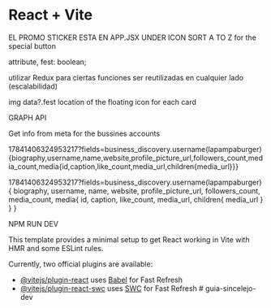 # React + Vite

EL PROMO STICKER ESTA EN APP.JSX UNDER ICON SORT A TO Z for the special button

attribute, fest: boolean;

utilizar Redux para ciertas funciones ser reutilizadas en cualquier lado (escalabilidad)

img data?.fest location of the floating icon for each card

GRAPH API

Get info from meta for the bussines accounts

17841406324953217?fields=business_discovery.username(lapampaburger){biography,username,name,website,profile_picture_url,followers_count,media_count,media{id,caption,like_count,media_url,children{media_url}}}

17841406324953217?fields=business_discovery.username(lapampaburger){
  biography,
  username,
  name,
  website,
  profile_picture_url,
  followers_count,
  media_count,
  media{
    id,
    caption,
    like_count,
    media_url,
    children{
      media_url
    }
  }
}

NPM RUN DEV

This template provides a minimal setup to get React working in Vite with HMR and some ESLint rules.

Currently, two official plugins are available:

- [@vitejs/plugin-react](https://github.com/vitejs/vite-plugin-react/blob/main/packages/plugin-react/README.md) uses [Babel](https://babeljs.io/) for Fast Refresh
- [@vitejs/plugin-react-swc](https://github.com/vitejs/vite-plugin-react-swc) uses [SWC](https://swc.rs/) for Fast Refresh
  #   g u i a - s i n c e l e j o - d e v 
   
   
